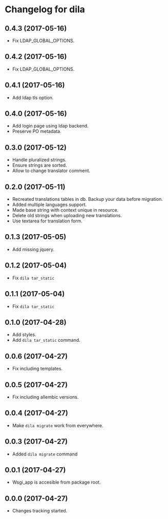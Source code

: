 Changelog for dila
=================

0.4.3 (2017-05-16)
------------------

- Fix LDAP\_GLOBAL\_OPTIONS.


0.4.2 (2017-05-16)
------------------

- Fix LDAP\_GLOBAL\_OPTIONS.


0.4.1 (2017-05-16)
------------------

- Add ldap tls option.


0.4.0 (2017-05-16)
------------------

- Add login page using ldap backend.
- Preserve PO metadata.


0.3.0 (2017-05-12)
------------------

- Handle pluralized strings.
- Ensure strings are sorted.
- Allow to change translator comment.


0.2.0 (2017-05-11)
------------------

- Recreated translations tables in db. Backup your data before migration.
- Added multiple languages support.
- Made base string with context unique in resource.
- Delete old strings when uploading new translations.
- Use textarea for translation form.

0.1.3 (2017-05-05)
------------------

- Add missing jquery.


0.1.2 (2017-05-04)
------------------

- Fix `dila tar_static`


0.1.1 (2017-05-04)
------------------

- Fix `dila tar_static`


0.1.0 (2017-04-28)
------------------

- Add styles.
- Add `dila tar_static` command.


0.0.6 (2017-04-27)
------------------

- Fix including templates.


0.0.5 (2017-04-27)
------------------

- Fix including allembic versions.


0.0.4 (2017-04-27)
------------------

- Make `dila migrate` work from everywhere.


0.0.3 (2017-04-27)
------------------

- Added `dila migrate` command


0.0.1 (2017-04-27)
------------------

- Wsgi\_app is accesible from package root.


0.0.0 (2017-04-27)
------------------

- Changes tracking started.
